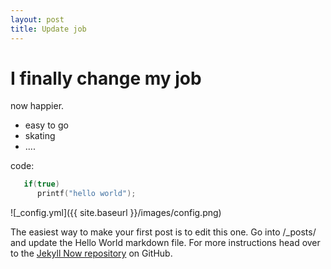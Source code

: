 ```yaml
---
layout: post
title: Update job
---
```


I finally change my job
=======================

now happier. 

- easy to go
- skating
- ....

code:

~~~c
   if(true)
      printf("hello world");
~~~


![_config.yml]({{ site.baseurl }}/images/config.png)

The easiest way to make your first post is to edit this one. Go into /_posts/ and update the Hello World markdown file. For more instructions head over to the [Jekyll Now repository](https://github.com/barryclark/jekyll-now) on GitHub.
